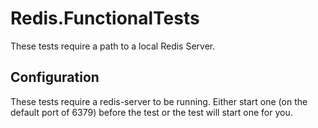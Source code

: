 Redis.FunctionalTests
=====
These tests require a path to a local Redis Server.

## Configuration
These tests require a redis-server to be running. Either start one (on the default port of 6379) before the test or the test will start one for you.
```